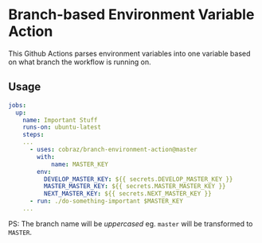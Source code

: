 # Branch-based Environment Variable Action

This Github Actions parses environment variables into one variable based on what branch the workflow is running on.

## Usage

```yaml
jobs:
  up:
    name: Important Stuff
    runs-on: ubuntu-latest
    steps:
    ...
      - uses: cobraz/branch-environment-action@master
        with:
            name: MASTER_KEY
        env:
          DEVELOP_MASTER_KEY: ${{ secrets.DEVELOP_MASTER_KEY }}
          MASTER_MASTER_KEY: ${{ secrets.MASTER_MASTER_KEY }}
          NEXT_MASTER_KEY: ${{ secrets.NEXT_MASTER_KEY }}
      - run: ./do-something-important $MASTER_KEY
    ...
```

PS: The branch name will be _uppercased_ eg. `master` will be transformed to `MASTER`.
